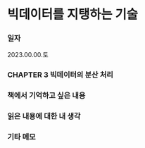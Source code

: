 
# 빅데이터를 지탱하는 기술

### 일자
2023.00.00.토

### CHAPTER 3 빅데이터의 분산 처리

### 책에서 기억하고 싶은 내용



### 읽은 내용에 대한 내 생각



### 기타 메모
